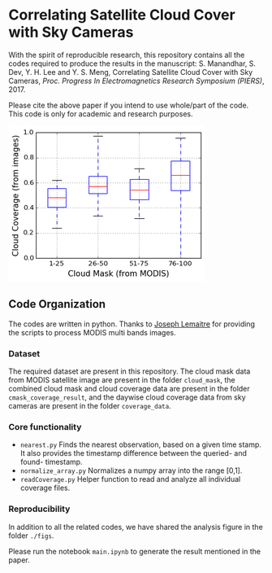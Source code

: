 # Correlating Satellite Cloud Cover with Sky Cameras

With the spirit of reproducible research, this repository contains all the codes required to produce the results in the manuscript: S. Manandhar, S. Dev, Y. H. Lee and Y. S. Meng, Correlating Satellite Cloud Cover with Sky Cameras, *Proc. Progress In Electromagnetics Research Symposium (PIERS)*, 2017. 

Please cite the above paper if you intend to use whole/part of the code. This code is only for academic and research purposes.

![alt text](https://github.com/Soumyabrata/MODIS-cloud-mask/blob/master/figs/cloudmask-result.png "cloud mask analysis")

## Code Organization
The codes are written in python. Thanks to <a href="https://www.linkedin.com/in/joseph-lemaitre-93a74412b/">Joseph Lemaitre</a> for providing the scripts to process MODIS multi bands images. 

### Dataset
The required dataset are present in this repository. The cloud mask data from MODIS satellite image are present in the folder `cloud_mask`, the combined cloud mask and cloud coverage data are present in the folder `cmask_coverage_result`, and the daywise cloud coverage data from sky cameras are present in the folder `coverage_data`. 

### Core functionality

* `nearest.py` Finds the nearest observation, based on a given time stamp. It also provides the timestamp difference between the queried- and found- timestamp. 
* `normalize_array.py` Normalizes a numpy array into the range [0,1]. 
* `readCoverage.py` Helper function to read and analyze all individual coverage files. 

### Reproducibility 
In addition to all the related codes, we have shared the analysis figure in the folder `./figs`.

Please run the notebook `main.ipynb` to generate the result mentioned in the paper.

